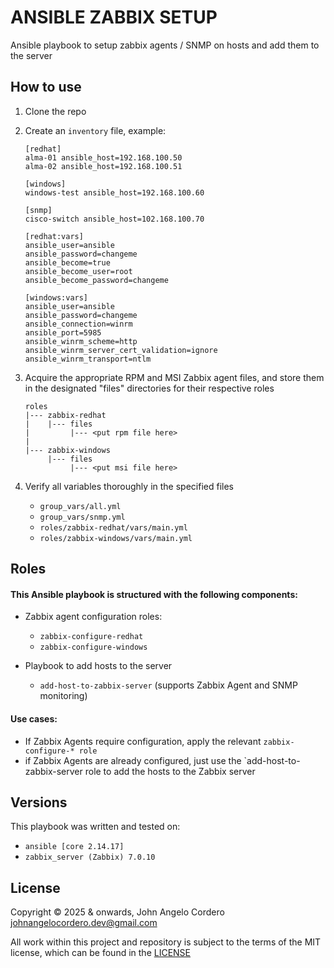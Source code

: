 # ANSIBLE ZABBIX SETUP

Ansible playbook to setup zabbix agents / SNMP on hosts and add them to the server

## How to use
1. Clone the repo
2. Create an `inventory` file, example:
    ```
    [redhat]
    alma-01 ansible_host=192.168.100.50
    alma-02 ansible_host=192.168.100.51

    [windows]
    windows-test ansible_host=192.168.100.60

    [snmp]
    cisco-switch ansible_host=102.168.100.70

    [redhat:vars]
    ansible_user=ansible
    ansible_password=changeme
    ansible_become=true
    ansible_become_user=root
    ansible_become_password=changeme

    [windows:vars]
    ansible_user=ansible
    ansible_password=changeme
    ansible_connection=winrm
    ansible_port=5985
    ansible_winrm_scheme=http
    ansible_winrm_server_cert_validation=ignore
    ansible_winrm_transport=ntlm
    ```

3. Acquire the appropriate RPM and MSI Zabbix agent files, and store them in the designated "files" directories for their respective roles

    ```
    roles
    |--- zabbix-redhat
    |    |--- files
    |         |--- <put rpm file here>
    |
    |--- zabbix-windows
         |--- files
              |--- <put msi file here>
    ```

4. Verify all variables thoroughly in the specified files
    - `group_vars/all.yml`
    - `group_vars/snmp.yml`
    - `roles/zabbix-redhat/vars/main.yml`
    - `roles/zabbix-windows/vars/main.yml`

## Roles
#### This Ansible playbook is structured with the following components:

- Zabbix agent configuration roles:
    - `zabbix-configure-redhat`
    - `zabbix-configure-windows`

- Playbook to add hosts to the server
    - `add-host-to-zabbix-server` (supports Zabbix Agent and SNMP monitoring)

#### Use cases:

- If Zabbix Agents require configuration, apply the relevant `zabbix-configure-* role`
- if Zabbix Agents are already configured, just use the `add-host-to-zabbix-server role to add the hosts to the Zabbix server

## Versions
This playbook was written and tested on: 
- `ansible [core 2.14.17]`
- `zabbix_server (Zabbix) 7.0.10`

## License
Copyright © 2025 & onwards, John Angelo Cordero <johnangelocordero.dev@gmail.com>

All work within this project and repository is subject to the terms of the MIT license, which can be found in the [LICENSE](./LICENSE)
